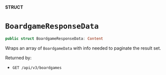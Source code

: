 **STRUCT**

# `BoardgameResponseData`

```swift
public struct BoardgameResponseData: Content
```

Wraps an array of `BoardgameData` with info needed to paginate the result set.

Returned by:
* `GET /api/v3/boardgames`
